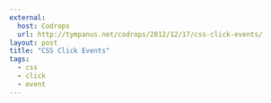 ```yaml
---
external: 
  host: Codrops
  url: http://tympanus.net/codrops/2012/12/17/css-click-events/
layout: post
title: "CSS Click Events"
tags:
  - css
  - click
  - event
---
```

